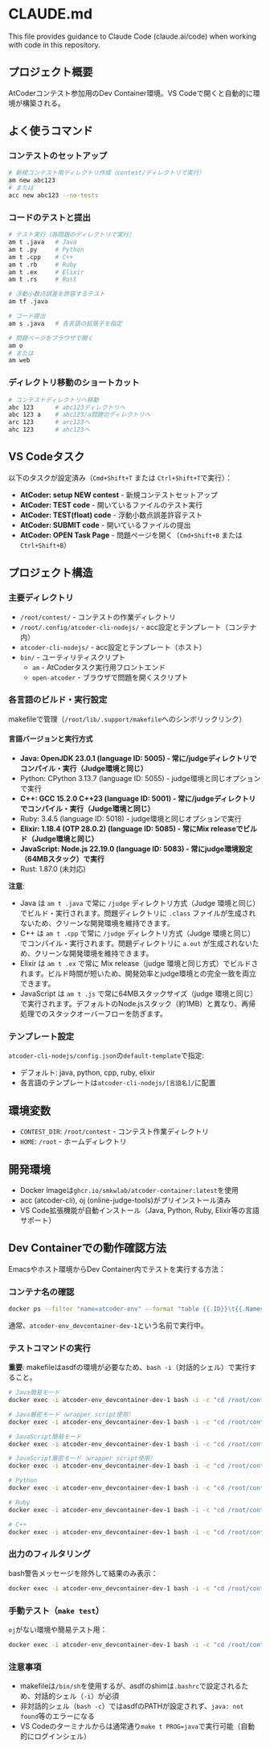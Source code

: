 # CLAUDE.md

This file provides guidance to Claude Code (claude.ai/code) when working with code in this repository.

## プロジェクト概要
AtCoderコンテスト参加用のDev Container環境。VS Codeで開くと自動的に環境が構築される。

## よく使うコマンド

### コンテストのセットアップ
```bash
# 新規コンテスト用ディレクトリ作成（contest/ディレクトリで実行）
am new abc123
# または
acc new abc123 --no-tests
```

### コードのテストと提出
```bash
# テスト実行（各問題のディレクトリで実行）
am t .java   # Java
am t .py     # Python
am t .cpp    # C++
am t .rb     # Ruby
am t .ex     # Elixir
am t .rs     # Rust

# 浮動小数点誤差を許容するテスト
am tf .java

# コード提出
am s .java   # 各言語の拡張子を指定

# 問題ページをブラウザで開く
am o
# または
am web
```

### ディレクトリ移動のショートカット
```bash
# コンテストディレクトリへ移動
abc 123      # abc123ディレクトリへ
abc 123 a    # abc123/a問題のディレクトリへ
arc 123      # arc123へ
ahc 123      # ahc123へ
```

## VS Codeタスク
以下のタスクが設定済み（`Cmd+Shift+T` または `Ctrl+Shift+T`で実行）：
- **AtCoder: setup NEW contest** - 新規コンテストセットアップ
- **AtCoder: TEST code** - 開いているファイルのテスト実行
- **AtCoder: TEST(float) code** - 浮動小数点誤差許容テスト
- **AtCoder: SUBMIT code** - 開いているファイルの提出
- **AtCoder: OPEN Task Page** - 問題ページを開く（`Cmd+Shift+B` または `Ctrl+Shift+B`）

## プロジェクト構造

### 主要ディレクトリ
- `/root/contest/` - コンテストの作業ディレクトリ
- `/root/.config/atcoder-cli-nodejs/` - acc設定とテンプレート（コンテナ内）
- `atcoder-cli-nodejs/` - acc設定とテンプレート（ホスト）
- `bin/` - ユーティリティスクリプト
  - `am` - AtCoderタスク実行用フロントエンド
  - `open-atcoder` - ブラウザで問題を開くスクリプト

### 各言語のビルド・実行設定
makefileで管理（`/root/lib/.support/makefile`へのシンボリックリンク）

#### 言語バージョンと実行方式
- **Java: OpenJDK 23.0.1 (language ID: 5005) - 常に/judgeディレクトリでコンパイル・実行（Judge環境と同じ）**
- Python: CPython 3.13.7 (language ID: 5055) - judge環境と同じオプションで実行
- **C++: GCC 15.2.0 C++23 (language ID: 5001) - 常に/judgeディレクトリでコンパイル・実行（Judge環境と同じ）**
- Ruby: 3.4.5 (language ID: 5018) - judge環境と同じオプションで実行
- **Elixir: 1.18.4 (OTP 28.0.2) (language ID: 5085) - 常にMix releaseでビルド（Judge環境と同じ）**
- **JavaScript: Node.js 22.19.0 (language ID: 5083) - 常にjudge環境設定（64MBスタック）で実行**
- Rust: 1.87.0 (未対応)

**注意**:
- Java は `am t .java` で常に `/judge` ディレクトリ方式（Judge 環境と同じ）でビルド・実行されます。問題ディレクトリに `.class` ファイルが生成されないため、クリーンな開発環境を維持できます。
- C++ は `am t .cpp` で常に `/judge` ディレクトリ方式（Judge 環境と同じ）でコンパイル・実行されます。問題ディレクトリに `a.out` が生成されないため、クリーンな開発環境を維持できます。
- Elixir は `am t .ex` で常に Mix release（judge 環境と同じ方式）でビルドされます。ビルド時間が短いため、開発効率とjudge環境との完全一致を両立できます。
- JavaScript は `am t .js` で常に64MBスタックサイズ（judge 環境と同じ）で実行されます。デフォルトのNode.jsスタック（約1MB）と異なり、再帰処理でのスタックオーバーフローを防ぎます。

### テンプレート設定
`atcoder-cli-nodejs/config.json`の`default-template`で指定:
- デフォルト: java, python, cpp, ruby, elixir
- 各言語のテンプレートは`atcoder-cli-nodejs/[言語名]/`に配置

## 環境変数
- `CONTEST_DIR`: `/root/contest` - コンテスト作業ディレクトリ
- `HOME`: `/root` - ホームディレクトリ

## 開発環境
- Docker Imageは`ghcr.io/smkwlab/atcoder-container:latest`を使用
- acc (atcoder-cli), oj (online-judge-tools)がプリインストール済み
- VS Code拡張機能が自動インストール（Java, Python, Ruby, Elixir等の言語サポート）

## Dev Containerでの動作確認方法

Emacsやホスト環境からDev Container内でテストを実行する方法：

### コンテナ名の確認
```bash
docker ps --filter "name=atcoder-env" --format "table {{.ID}}\t{{.Names}}\t{{.Status}}"
```
通常、`atcoder-env_devcontainer-dev-1`という名前で実行中。

### テストコマンドの実行
**重要**: makefileはasdfの環境が必要なため、`bash -i`（対話的シェル）で実行すること。

```bash
# Java簡易モード
docker exec -i atcoder-env_devcontainer-dev-1 bash -i -c "cd /root/contest/abc123/a && make t PROG=java"

# Java厳密モード（wrapper script使用）
docker exec -i atcoder-env_devcontainer-dev-1 bash -i -c "cd /root/contest/abc123/a && STRICT_MODE=1 make t PROG=java"

# JavaScript簡易モード
docker exec -i atcoder-env_devcontainer-dev-1 bash -i -c "cd /root/contest/abc123/a && make t PROG=javascript"

# JavaScript厳密モード（wrapper script使用）
docker exec -i atcoder-env_devcontainer-dev-1 bash -i -c "cd /root/contest/abc123/a && STRICT_MODE=1 make t PROG=javascript"

# Python
docker exec -i atcoder-env_devcontainer-dev-1 bash -i -c "cd /root/contest/abc123/a && make t PROG=python"

# Ruby
docker exec -i atcoder-env_devcontainer-dev-1 bash -i -c "cd /root/contest/abc123/a && make t PROG=ruby"

# C++
docker exec -i atcoder-env_devcontainer-dev-1 bash -i -c "cd /root/contest/abc123/a && make t PROG=c++"
```

### 出力のフィルタリング
bash警告メッセージを除外して結果のみ表示：
```bash
docker exec -i atcoder-env_devcontainer-dev-1 bash -i -c "cd /root/contest/abc123/a && make t PROG=java 2>&1" | grep -v "bash:" | tail -20
```

### 手動テスト（`make test`）
`oj`がない環境や簡易テスト用：
```bash
docker exec -i atcoder-env_devcontainer-dev-1 bash -i -c "cd /root/contest/abc123/a && make test PROG=java"
```

### 注意事項
- makefileは`/bin/sh`を使用するが、asdfのshimは`.bashrc`で設定されるため、対話的シェル（`-i`）が必須
- 非対話的シェル（`bash -c`）ではasdfのPATHが設定されず、`java: not found`等のエラーになる
- VS Codeのターミナルからは通常通り`make t PROG=java`で実行可能（自動的にログインシェル）